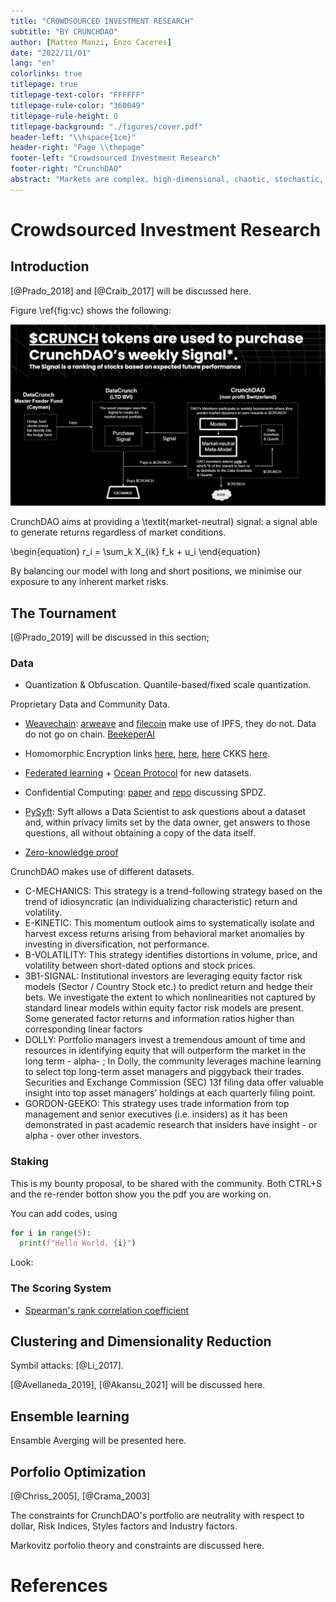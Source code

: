 ```yaml
---
title: "CROWDSOURCED INVESTMENT RESEARCH"
subtitle: "BY CRUNCHDAO"
author: [Matteo Manzi, Enzo Caceres]
date: "2022/11/01"
lang: "en"
colorlinks: true
titlepage: true
titlepage-text-color: "FFFFFF"
titlepage-rule-color: "360049"
titlepage-rule-height: 0
titlepage-background: "./figures/cover.pdf"
header-left: "\\hspace{1cm}"
header-right: "Page \\thepage"
footer-left: "Crowdsourced Investment Research"
footer-right: "CrunchDAO"
abstract: "Markets are complex, high-dimensional, chaotic, stochastic, non-Gaussian dynamical systems. With a data-driven perspective, CrunchDAO's tokenomics powers a crowdsourced investment strategy that, via machine and ensemble learning, leads to competitive financial services."
---
```


# Crowdsourced Investment Research

## Introduction

[@Prado_2018] and [@Craib_2017] will be discussed here.

Figure \ref{fig:vc} shows the following:

![A portion of the fund’s performance is used to buyback $CRUNCH tokens, and use them as rewards for the next tournaments, leading to a virtuous cycle between the fund and the DAO.\label{fig:vc}](figures/virtuouscycle.png)

CrunchDAO aims at providing a \textit{market-neutral} signal: a signal able to generate returns regardless of market conditions. 

\begin{equation}
r_i = \sum_k X_{ik} f_k + u_i
\end{equation}

By balancing our model with long and short positions, we minimise our exposure to any inherent market risks.

## The Tournament

[@Prado_2019] will be discussed in this section;

### Data

- Quantization & Obfuscation. Quantile-based/fixed scale quantization.

Proprietary Data and Community Data.

- [Weavechain](https://www.weavechain.com/): [arweave](https://www.arweave.org/) and [filecoin](https://filecoin.io/) make use of IPFS, they do not. Data do not go on chain. [BeekeperAI](https://www.beekeeperai.com/)

- Homomorphic Encryption links [here](https://github.com/microsoft/EVA), [here](https://github.com/microsoft/SEAL), [here](https://www.zama.ai/) CKKS [here](https://blog.openmined.org/ckks-explained-part-1-simple-encoding-and-decoding/).

- [Federated learning](https://en.wikipedia.org/wiki/Federated_learning) + [Ocean Protocol](https://oceanprotocol.com/) for new datasets.

- Confidential Computing: [paper](https://arxiv.org/abs/2110.01390) and [repo](https://github.com/data61/MP-SPDZ) discussing SPDZ.

- [PySyft](https://github.com/OpenMined/PySyft): Syft allows a Data Scientist to ask questions about a dataset and, within privacy limits set by the data owner, get answers to those questions, all without obtaining a copy of the data itself.

- [Zero-knowledge proof](https://en.wikipedia.org/wiki/Zero-knowledge_proof)

CrunchDAO makes use of different datasets.

- C-MECHANICS: This strategy is a trend-following strategy based on the trend of idiosyncratic (an individualizing characteristic) return and volatility.
- E-KINETIC: This momentum outlook aims to systematically isolate and harvest excess returns arising from behavioral market anomalies by investing in diversification, not performance.
- B-VOLATILITY: This strategy identifies distortions in volume, price, and volatility between short-dated options and stock prices.
- 3B1-SIGNAL: Institutional investors are leveraging equity factor risk models (Sector / Country Stock etc.) to predict return and hedge their bets.  We investigate the extent to which nonlinearities not captured by standard linear models within equity factor risk models are present. Some generated factor returns and information ratios higher than corresponding linear factors
- DOLLY: Portfolio managers invest a tremendous amount of time and resources in identifying equity that will outperform the market in the long term - alpha- ; In Dolly, the community leverages machine learning to select top long-term asset managers and piggyback their trades. Securities and Exchange Commission (SEC) 13f filing data offer valuable insight into top asset managers’ holdings at each quarterly filing point.
- GORDON-GEEKO: This strategy uses trade information from top management and senior executives (i.e. insiders) as it has been demonstrated in past academic research that insiders have insight - or alpha - over other investors.


### Staking

This is my bounty proposal, to be shared with the community. Both CTRL+S and the re-render botton show you the pdf you are working on.

You can add codes, using

```python
for i in range(5):
  print(f"Hello World, {i}")
```

Look:

### The Scoring System

- [Spearman's rank correlation coefficient](https://en.wikipedia.org/wiki/Spearman%27s_rank_correlation_coefficient)

## Clustering and Dimensionality Reduction

Symbil attacks: [@Li_2017].

[@Avellaneda_2019], [@Akansu_2021] will be discussed here.

## Ensemble learning

Ensamble Averging will be presented here.

## Porfolio Optimization

[@Chriss_2005], [@Crama_2003]

The constraints for CrunchDAO's portfolio are neutrality with respect to dollar, Risk Indices, Styles factors and Industry factors.

Markovitz porfolio theory and constraints are discussed here.

# References
